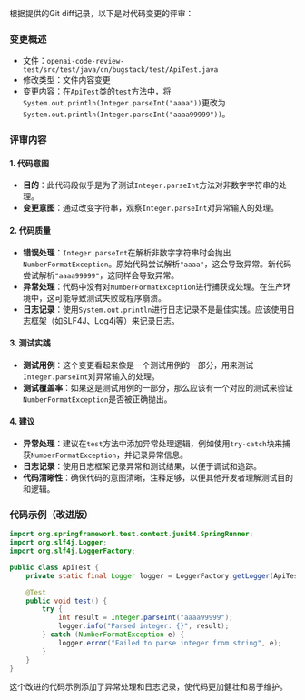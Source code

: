 根据提供的Git diff记录，以下是对代码变更的评审：

### 变更概述
- 文件：`openai-code-review-test/src/test/java/cn/bugstack/test/ApiTest.java`
- 修改类型：文件内容变更
- 变更内容：在`ApiTest`类的`test`方法中，将`System.out.println(Integer.parseInt("aaaa"))`更改为`System.out.println(Integer.parseInt("aaaa99999"))`。

### 评审内容

#### 1. 代码意图
- **目的**：此代码段似乎是为了测试`Integer.parseInt`方法对非数字字符串的处理。
- **变更意图**：通过改变字符串，观察`Integer.parseInt`对异常输入的处理。

#### 2. 代码质量
- **错误处理**：`Integer.parseInt`在解析非数字字符串时会抛出`NumberFormatException`。原始代码尝试解析`"aaaa"`，这会导致异常。新代码尝试解析`"aaaa99999"`，这同样会导致异常。
- **异常处理**：代码中没有对`NumberFormatException`进行捕获或处理。在生产环境中，这可能导致测试失败或程序崩溃。
- **日志记录**：使用`System.out.println`进行日志记录不是最佳实践。应该使用日志框架（如SLF4J、Log4j等）来记录日志。

#### 3. 测试实践
- **测试用例**：这个变更看起来像是一个测试用例的一部分，用来测试`Integer.parseInt`对异常输入的处理。
- **测试覆盖率**：如果这是测试用例的一部分，那么应该有一个对应的测试来验证`NumberFormatException`是否被正确抛出。

#### 4. 建议
- **异常处理**：建议在`test`方法中添加异常处理逻辑，例如使用`try-catch`块来捕获`NumberFormatException`，并记录异常信息。
- **日志记录**：使用日志框架记录异常和测试结果，以便于调试和追踪。
- **代码清晰性**：确保代码的意图清晰，注释足够，以便其他开发者理解测试目的和逻辑。

### 代码示例（改进版）
```java
import org.springframework.test.context.junit4.SpringRunner;
import org.slf4j.Logger;
import org.slf4j.LoggerFactory;

public class ApiTest {
    private static final Logger logger = LoggerFactory.getLogger(ApiTest.class);

    @Test
    public void test() {
        try {
            int result = Integer.parseInt("aaaa99999");
            logger.info("Parsed integer: {}", result);
        } catch (NumberFormatException e) {
            logger.error("Failed to parse integer from string", e);
        }
    }
}
```

这个改进的代码示例添加了异常处理和日志记录，使代码更加健壮和易于维护。